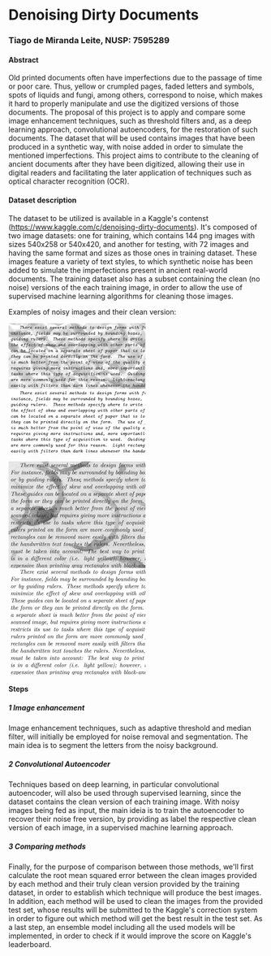 # Denoising Dirty Documents
### Tiago de Miranda Leite, NUSP: 7595289

#### Abstract

Old printed documents often have imperfections due to the passage of time or poor care. Thus, yellow or crumpled pages, faded letters and symbols, spots of liquids and fungi, among others, correspond to noise, which makes it hard to properly manipulate and use the digitized versions of those documents. The proposal of this project is to apply and compare some image enhancement techniques, such as threshold filters and, as a deep learning approach, convolutional autoencoders, for the restoration of such documents. The dataset that will be used contains images that have been produced in a synthetic way, with noise added in order to simulate the mentioned imperfections. This project aims to contribute to the cleaning of ancient documents after they have been digitized, allowing their use in digital readers and facilitating the later application of techniques such as optical character recognition (OCR).

#### Dataset description
The dataset to be utilized is available in a Kaggle's contenst (https://www.kaggle.com/c/denoising-dirty-documents). It's composed of two image datasets: one for training, which contains 144 png images with sizes 540x258 or 540x420, and another for testing, with 72 images and having the same format and sizes as those ones in training dataset. These images feature a variety of text styles, to which synthetic noise has been added to simulate the imperfections present in ancient real-world documents. 
The training dataset also has a subset containing the clean (no noise) versions of the each training image, in order to allow  the use of supervised machine learning algorithms for cleaning those images.

Examples of noisy images and their clean version:

<img src="/data/train/59.png?raw=true" width="270" height="129" align='top'> <img src="/data/train_cleaned/59.png?raw=true" width="270" height="129" align='top'>

<img src="/data/train/146.png?raw=true" width="270" height="210" align='top'> <img src="/data/train_cleaned/146.png?raw=true" width="270" height="210" align='top'>

#### Steps

##### 1 Image enhancement

Image enhancement techniques, such as adaptive threshold and median filter, will initially be employed for noise removal and segmentation. The main idea is to segment the letters from the noisy background.

##### 2 Convolutional Autoencoder

Techniques based on deep learning, in particular convolutional autoencoder, will also be used through supervised learning, since the dataset contains the clean version of each training image. With noisy images being fed as input, the main ideia is to train the autoencoder to recover their noise free version, by providing as label the respective clean version of each image, in a supervised machine learning approach.

##### 3 Comparing methods

Finally, for the purpose of comparison between those methods, we'll first calculate the root mean squared error between the clean images provided by each method and their truly clean version provided by the training dataset, in order to establish which technique will produce the best images. In addition, each method will be used to clean the images from the provided test set, whose results will be submitted to the Kaggle's correction system in order to figure out which method will get the best result in the test set. As a last step, an ensemble model including all the used models will be implemented, in order to check if it would improve the score on Kaggle's leaderboard.

